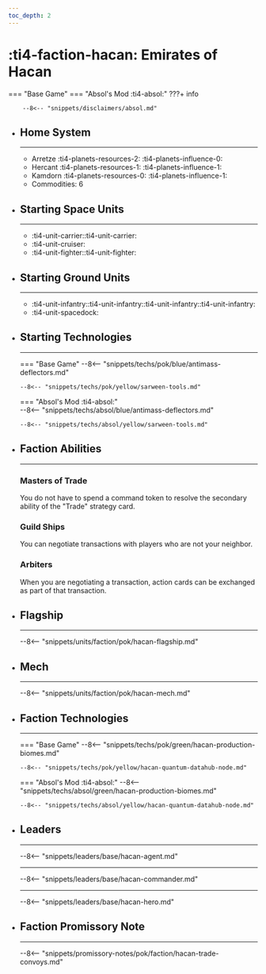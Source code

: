```yaml
---
toc_depth: 2
---
```


# :ti4-faction-hacan: Emirates of Hacan
=== "Base Game"
=== "Absol's Mod :ti4-absol:" 
    ???+ info

        --8<-- "snippets/disclaimers/absol.md"

<div class="grid cards" markdown>

-   ## __Home System__

    ---

    * Arretze :ti4-planets-resources-2: :ti4-planets-influence-0:
    * Hercant :ti4-planets-resources-1: :ti4-planets-influence-1:
    * Kamdorn :ti4-planets-resources-0: :ti4-planets-influence-1:
    * Commodities: 6

</div>

<div class="grid cards" markdown>

-   ## __Starting Space Units__

    ---

    * :ti4-unit-carrier::ti4-unit-carrier:
    * :ti4-unit-cruiser:
    * :ti4-unit-fighter::ti4-unit-fighter:

-   ## __Starting Ground Units__

    ---

    * :ti4-unit-infantry::ti4-unit-infantry::ti4-unit-infantry::ti4-unit-infantry:
    * :ti4-unit-spacedock:

-   ## __Starting Technologies__

    ---
    === "Base Game"
        --8<-- "snippets/techs/pok/blue/antimass-deflectors.md"

        --8<-- "snippets/techs/pok/yellow/sarween-tools.md"

    === "Absol's Mod :ti4-absol:"  
        --8<-- "snippets/techs/absol/blue/antimass-deflectors.md"

        --8<-- "snippets/techs/absol/yellow/sarween-tools.md"

-   ## __Faction Abilities__

    ---
    ### **Masters of Trade**
    
    You do not have to spend a command token to resolve the secondary ability of the "Trade" strategy card.

    ### **Guild Ships**
    
    You can negotiate transactions with players who are not your neighbor.

    ### **Arbiters**

    When you are negotiating a transaction, action cards can be exchanged as part of that transaction.

-   ## __Flagship__

    ---
    --8<-- "snippets/units/faction/pok/hacan-flagship.md"

-   ## __Mech__

    ---
    --8<-- "snippets/units/faction/pok/hacan-mech.md"

</div>

<div class="grid cards" markdown>

-   ## __Faction Technologies__

    ---
    === "Base Game"
        --8<-- "snippets/techs/pok/green/hacan-production-biomes.md"

        --8<-- "snippets/techs/pok/yellow/hacan-quantum-datahub-node.md"

    === "Absol's Mod :ti4-absol:"
        --8<-- "snippets/techs/absol/green/hacan-production-biomes.md"

        --8<-- "snippets/techs/absol/yellow/hacan-quantum-datahub-node.md"

-   ## __Leaders__

    ---
    
    --8<-- "snippets/leaders/base/hacan-agent.md"

    ---

    --8<-- "snippets/leaders/base/hacan-commander.md"

    ---

    --8<-- "snippets/leaders/base/hacan-hero.md"

-   ## __Faction Promissory Note__

    ---
    --8<-- "snippets/promissory-notes/pok/faction/hacan-trade-convoys.md"

</div>